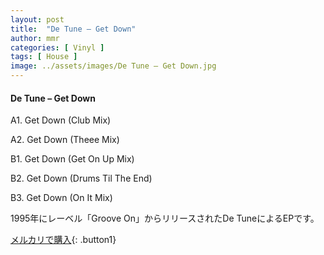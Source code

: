 ```yaml
---
layout: post
title:  "De Tune – Get Down"
author: mmr
categories: [ Vinyl ]
tags: [ House ]
image: ../assets/images/De Tune – Get Down.jpg
---
```


#### De Tune – Get Down

A1. Get Down (Club Mix)

A2. Get Down (Theee Mix)

B1. Get Down (Get On Up Mix)

B2. Get Down (Drums Til The End)

B3. Get Down (On It Mix)

1995年にレーベル「Groove On」からリリースされたDe TuneによるEPです。

[メルカリで購入](https://jp.mercari.com/item/m80710711719){: .button1}

